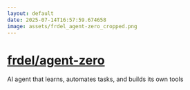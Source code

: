 ```yaml
---
layout: default
date: 2025-07-14T16:57:59.674658
image: assets/frdel_agent-zero_cropped.png
---
```


# [frdel/agent-zero](https://github.com/frdel/agent-zero)

AI agent that learns, automates tasks, and builds its own tools
